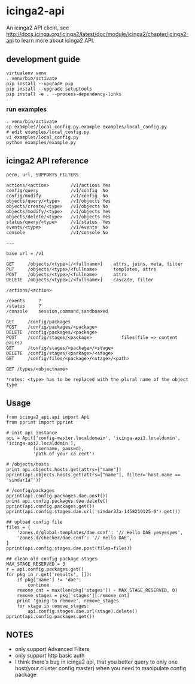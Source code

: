 # icinga2-api

An icinga2 API client, see <http://docs.icinga.org/icinga2/latest/doc/module/icinga2/chapter/icinga2-api> to learn more about icinga2 API.

## development guide

```
virtualenv venv
. venv/bin/activate
pip install --upgrade pip
pip install --upgrade setuptools
pip install -e . --process-dependency-links
```

### run examples

```
. venv/bin/activate
cp examples/local_config.py.example examples/local_config.py
# edit examples/local_config.py
vi examples/local_config.py
python examples/example.py
```

## icinga2 API reference

```
perm, url, SUPPORTS FILTERS

actions/<action>        /v1/actions Yes
config/query            /v1/config  No
config/modify           /v1/config  No
objects/query/<type>    /v1/objects Yes
objects/create/<type>   /v1/objects No
objects/modify/<type>   /v1/objects Yes
objects/delete/<type>   /v1/objects Yes
status/query/<type>     /v1/status  Yes
events/<type>           /v1/events  No
console                 /v1/console No

---

base url = /v1

GET     /objects/<type>[/<fullname>]    attrs, joins, meta, filter
PUT     /objects/<type>/<fullname>      templates, attrs
POST    /objects/<type>/<fullname>      attrs
DELETE  /objects/<type>[/<fullname>]    cascade, filter

/actions/<action>

/events     ?
/status     ?
/console    session,command,sandboaxed

GET     /config/packages
POST    /config/packages/<package>
DELETE  /config/packages/<package>
POST    /config/stages/<package>           files(file => content pairs)
GET     /config/stages/<package>/<stage>
DELETE  /config/stages/<package>/<stage>
GET     /config/files/<package>/<stage>/<path>

GET /types/<objectname>

*notes: <type> has to be replaced with the plural name of the object type
```

## Usage

```
from icinga2_api.api import Api
from pprint import pprint

# init api instance
api = Api(['config-master.localdomain', 'icinga-api1.localdomin', 'icinga-api2.localdomin'],
          (username, passwd),
          'path of your ca cert')

# /objects/hosts
print api.objects.hosts.get(attrs=["name"])
pprint(api.objects.hosts.get(attrs=["name"], filter='host.name == "sindar1a"'))

# /config/packages
pprint(api.config.packages.dae.post())
print api.config.packages.dae.delete()
pprint(api.config.packages.get())
pprint(api.config.stages.dae.url('sindar33a-1458219125-0').get())

## upload config file
files = {
    'zones.d/global-templates/dae.conf': '// Hello DAE yesyesyes',
    'zones.d/checker/dae.conf': '// Hello DAE',
}
pprint(api.config.stages.dae.post(files=files))

## clean old config package stages
MAX_STAGE_RESERVED = 3
r = api.config.packages.get()
for pkg in r.get('results', []):
    if pkg['name'] != 'dae':
        continue
    remove_cnt = max(len(pkg['stages']) - MAX_STAGE_RESERVED, 0)
    remove_stages = pkg['stages'][:remove_cnt]
    print 'going to remove', remove_stages
    for stage in remove_stages:
        api.config.stages.dae.url(stage).delete()
pprint(api.config.packages.get())
```

## NOTES

- only support Advanced Filters
- only support http basic auth
- I think there's bug in icinga2 api, that you better query to only one host(your cluster config master) when you need to manipulate config package
